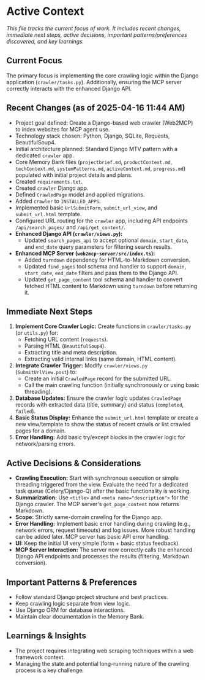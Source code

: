 # Active Context

*This file tracks the current focus of work. It includes recent changes, immediate next steps, active decisions, important patterns/preferences discovered, and key learnings.*

## Current Focus

The primary focus is implementing the core crawling logic within the Django application (`crawler/tasks.py`). Additionally, ensuring the MCP server correctly interacts with the enhanced Django API.

## Recent Changes (as of 2025-04-16 11:44 AM)

*   Project goal defined: Create a Django-based web crawler (Web2MCP) to index websites for MCP agent use.
*   Technology stack chosen: Python, Django, SQLite, Requests, BeautifulSoup4.
*   Initial architecture planned: Standard Django MTV pattern with a dedicated `crawler` app.
*   Core Memory Bank files (`projectbrief.md`, `productContext.md`, `techContext.md`, `systemPatterns.md`, `activeContext.md`, `progress.md`) populated with initial project details and plans.
*   Created `requirements.txt`.
*   Created `crawler` Django app.
*   Defined `CrawledPage` model and applied migrations.
*   Added `crawler` to `INSTALLED_APPS`.
*   Implemented basic `UrlSubmitForm`, `submit_url_view`, and `submit_url.html` template.
*   Configured URL routing for the `crawler` app, including API endpoints `/api/search_pages/` and `/api/get_content/`.
*   **Enhanced Django API (`crawler/views.py`):**
    *   Updated `search_pages_api` to accept optional `domain`, `start_date`, and `end_date` query parameters for filtering search results.
*   **Enhanced MCP Server (`web2mcp-server/src/index.ts`):**
    *   Added `turndown` dependency for HTML-to-Markdown conversion.
    *   Updated `find_pages` tool schema and handler to support `domain`, `start_date`, `end_date` filters and pass them to the Django API.
    *   Updated `get_page_content` tool schema and handler to convert fetched HTML content to Markdown using `turndown` before returning it.

## Immediate Next Steps

1.  **Implement Core Crawler Logic:** Create functions in `crawler/tasks.py` (or `utils.py`) for:
    *   Fetching URL content (`requests`).
    *   Parsing HTML (`BeautifulSoup4`).
    *   Extracting title and meta description.
    *   Extracting valid internal links (same domain, HTML content).
2.  **Integrate Crawler Trigger:** Modify `crawler/views.py` (`SubmitUrlView.post`) to:
    *   Create an initial `CrawledPage` record for the submitted URL.
    *   Call the main crawling function (initially synchronously or using basic threading).
3.  **Database Updates:** Ensure the crawler logic updates `CrawledPage` records with extracted data (title, summary) and status (`completed`, `failed`).
4.  **Basic Status Display:** Enhance the `submit_url.html` template or create a new view/template to show the status of recent crawls or list crawled pages for a domain.
5.  **Error Handling:** Add basic try/except blocks in the crawler logic for network/parsing errors.

## Active Decisions & Considerations

*   **Crawling Execution:** Start with synchronous execution or simple threading triggered from the view. Evaluate the need for a dedicated task queue (Celery/Django-Q) after the basic functionality is working.
*   **Summarization:** Use `<title>` and `<meta name="description">` for the Django crawler. The MCP server's `get_page_content` now returns Markdown.
*   **Scope:** Strictly same-domain crawling for the Django app.
*   **Error Handling:** Implement basic error handling during crawling (e.g., network errors, request timeouts) and log issues. More robust handling can be added later. MCP server has basic API error handling.
*   **UI:** Keep the initial UI very simple (form + basic status feedback).
*   **MCP Server Interaction:** The server now correctly calls the enhanced Django API endpoints and processes the results (filtering, Markdown conversion).

## Important Patterns & Preferences

*   Follow standard Django project structure and best practices.
*   Keep crawling logic separate from view logic.
*   Use Django ORM for database interactions.
*   Maintain clear documentation in the Memory Bank.

## Learnings & Insights

*   The project requires integrating web scraping techniques within a web framework context.
*   Managing the state and potential long-running nature of the crawling process is a key challenge.
